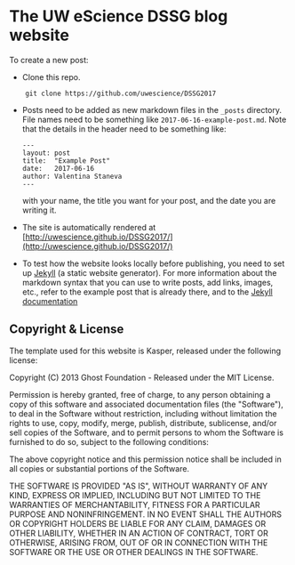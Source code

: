 # The UW eScience DSSG blog website

To create a new post:

- Clone this repo.
```
    git clone https://github.com/uwescience/DSSG2017
```

- Posts need to be added as new markdown files in the `_posts` directory. 
  File names need to be something like `2017-06-16-example-post.md`. Note that 
  the details in the header need to be something like:

      ---
      layout: post
      title:  "Example Post"
      date:   2017-06-16
      author: Valentina Staneva
      ---

  with your name, the title you want for your post, and the date you are
  writing it.

- The site is automatically rendered at [http://uwescience.github.io/DSSG2017/](http://uwescience.github.io/DSSG2017/)

- To test how the website looks locally before publishing, you need to set up [Jekyll](https://jekyllrb.com/) (a static website generator). For more information about the markdown syntax
  that you can use to write posts, add links, images, etc., refer to the
  example post that is already there, and to the
  [Jekyll documentation](https://jekyllrb.com/docs/home/)



## Copyright & License

The template used for this website is Kasper, released under the following
license:

Copyright (C) 2013 Ghost Foundation - Released under the MIT License.

Permission is hereby granted, free of charge, to any person obtaining a copy of this software and associated documentation files (the "Software"), to deal in the Software without restriction, including without limitation the rights to use, copy, modify, merge, publish, distribute, sublicense, and/or sell copies of the Software, and to permit persons to whom the Software is furnished to do so, subject to the following conditions:

The above copyright notice and this permission notice shall be included in all copies or substantial portions of the Software.

THE SOFTWARE IS PROVIDED "AS IS", WITHOUT WARRANTY OF ANY KIND, EXPRESS OR IMPLIED, INCLUDING BUT NOT LIMITED TO THE WARRANTIES OF MERCHANTABILITY, FITNESS FOR A PARTICULAR PURPOSE AND
NONINFRINGEMENT. IN NO EVENT SHALL THE AUTHORS OR COPYRIGHT HOLDERS BE LIABLE FOR ANY CLAIM, DAMAGES OR OTHER LIABILITY, WHETHER IN AN ACTION OF CONTRACT, TORT OR OTHERWISE, ARISING FROM, OUT OF OR IN CONNECTION WITH THE SOFTWARE OR THE USE OR OTHER DEALINGS IN THE SOFTWARE.
